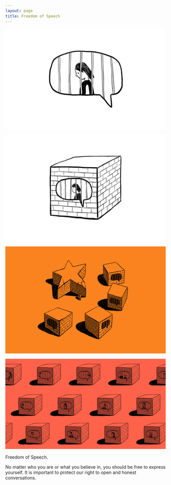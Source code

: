 ```yaml
---
layout: page
title: Freedom of Speech
---
```


<div class="works-show">
<p><img src="freedom-of-speech-01.png"></p>
<p><img src="freedom-of-speech-02.png"></p>
<p><img src="freedom-of-speech-03.png"></p>
<p><img src="freedom-of-speech-04.png"></p>
</div>
  <div class="info">
  <p>Freedom of Speech.</p>
  <p>No matter who you are or what you believe in, you should be free to express yourself. It is important to protect our right to open and honest conversations.</p>
</div>
